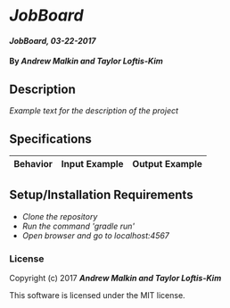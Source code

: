 # _JobBoard_

#### _JobBoard, 03-22-2017_

#### By _**Andrew Malkin and Taylor Loftis-Kim**_

## Description
_Example text for the description of the project_


## Specifications

| Behavior                   | Input Example     | Output Example    |
| -------------------------- | -----------------:| -----------------:|



## Setup/Installation Requirements

* _Clone the repository_
* _Run the command 'gradle run'_
* _Open browser and go to localhost:4567_


### License

Copyright (c) 2017 **_Andrew Malkin and Taylor Loftis-Kim_**

This software is licensed under the MIT license.

